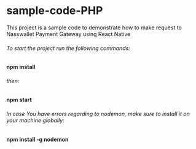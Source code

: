 # sample-code-PHP
This project is a sample code to demonstrate how to make request to Nasswallet Payment Gateway using React Native

###### To start the project run the following commands:
**npm install**
###### then:
**npm start**

###### In case You have errors regarding to nodemon, make sure to install it on your machine globally:
**npm install -g nodemon**

